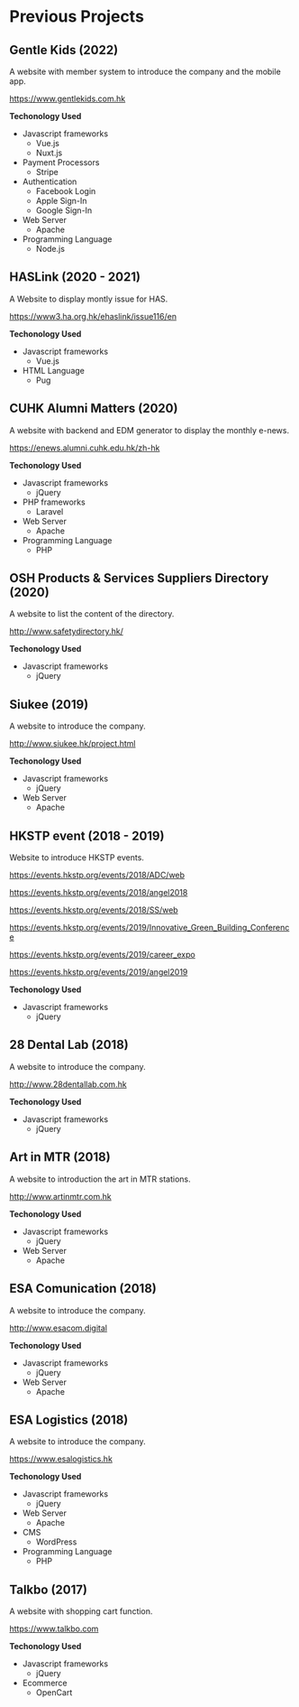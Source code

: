 # Previous Projects

## Gentle Kids (2022)

A website with member system to introduce the company and the mobile app.

https://www.gentlekids.com.hk

**Techonology Used**
- Javascript frameworks
  - Vue.js
  - Nuxt.js
- Payment Processors
  - Stripe
- Authentication
  - Facebook Login
  - Apple Sign-In
  - Google Sign-In
- Web Server
  - Apache
- Programming Language
  - Node.js

## HASLink (2020 - 2021)

A Website to display montly issue for HAS.

https://www3.ha.org.hk/ehaslink/issue116/en

**Techonology Used**
- Javascript frameworks
  - Vue.js
- HTML Language
  - Pug

## CUHK Alumni Matters (2020)

A website with backend and EDM generator to display the monthly e-news.

https://enews.alumni.cuhk.edu.hk/zh-hk

**Techonology Used**
- Javascript frameworks
  - jQuery
- PHP frameworks
  - Laravel
- Web Server
  - Apache
- Programming Language
  - PHP

## OSH Products & Services Suppliers Directory (2020)

A website to list the content of the directory.

http://www.safetydirectory.hk/

**Techonology Used**
- Javascript frameworks
  - jQuery

## Siukee (2019)

A website to introduce the company.

http://www.siukee.hk/project.html

**Techonology Used**
- Javascript frameworks
  - jQuery
- Web Server
  - Apache

## HKSTP event (2018 - 2019)

Website to introduce HKSTP events.

https://events.hkstp.org/events/2018/ADC/web

https://events.hkstp.org/events/2018/angel2018

https://events.hkstp.org/events/2018/SS/web

https://events.hkstp.org/events/2019/Innovative_Green_Building_Conference

https://events.hkstp.org/events/2019/career_expo

https://events.hkstp.org/events/2019/angel2019

**Techonology Used**
- Javascript frameworks
  - jQuery

## 28 Dental Lab (2018)

A website to introduce the company.

http://www.28dentallab.com.hk

**Techonology Used**
- Javascript frameworks
  - jQuery

## Art in MTR (2018)

A website to introduction the art in MTR stations.

http://www.artinmtr.com.hk

**Techonology Used**
- Javascript frameworks
  - jQuery
- Web Server
  - Apache

## ESA Comunication (2018)

A website to introduce the company.

http://www.esacom.digital

**Techonology Used**
- Javascript frameworks
  - jQuery
- Web Server
  - Apache

## ESA Logistics (2018)

A website to introduce the company.

https://www.esalogistics.hk

**Techonology Used**
- Javascript frameworks
  - jQuery
- Web Server
  - Apache
- CMS
  - WordPress
- Programming Language
  - PHP

## Talkbo (2017)

A website with shopping cart function.

https://www.talkbo.com

**Techonology Used**
- Javascript frameworks
  - jQuery
- Ecommerce
  - OpenCart
